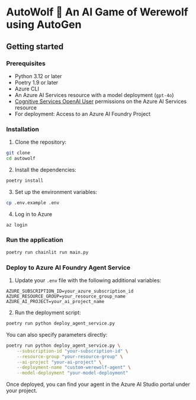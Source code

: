 # AutoWolf 🐺 An AI Game of Werewolf using AutoGen

## Getting started

### Prerequisites

- Python 3.12 or later
- Poetry 1.9 or later
- Azure CLI
- An Azure AI Services resource with a model deployment (`gpt-4o`)
- [Cognitive Services OpenAI User](https://learn.microsoft.com/en-us/azure/ai-services/openai/how-to/role-based-access-control#cognitive-services-openai-user) permissions on the Azure AI Services resource
- For deployment: Access to an Azure AI Foundry Project

### Installation

1. Clone the repository:

```bash
git clone
cd autowolf
```

2. Install the dependencies:

```bash
poetry install
```

3. Set up the environment variables:

```bash
cp .env.example .env
```

4. Log in to Azure

```bash
az login
```

### Run the application

```bash
poetry run chainlit run main.py
```

### Deploy to Azure AI Foundry Agent Service

1. Update your `.env` file with the following additional variables:

```
AZURE_SUBSCRIPTION_ID=your_azure_subscription_id
AZURE_RESOURCE_GROUP=your_resource_group_name
AZURE_AI_PROJECT=your_ai_project_name
```

2. Run the deployment script:

```bash
poetry run python deploy_agent_service.py
```

You can also specify parameters directly:

```bash
poetry run python deploy_agent_service.py \
    --subscription-id "your-subscription-id" \
    --resource-group "your-resource-group" \
    --ai-project "your-ai-project" \
    --deployment-name "custom-werewolf-agent" \
    --model-deployment "your-model-deployment"
```

Once deployed, you can find your agent in the Azure AI Studio portal under your project.

